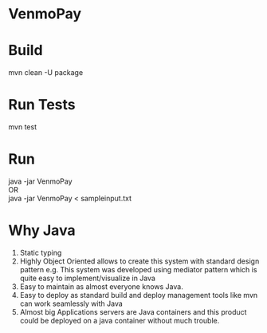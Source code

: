 VenmoPay
========

Build
========
mvn clean -U package

Run Tests
========
mvn test

Run
========
	
java -jar VenmoPay  
OR  
java -jar VenmoPay < sampleinput.txt  	

Why Java
========
1. Static typing
2. Highly Object Oriented allows to create this system with standard design pattern
e.g. This system was developed using mediator pattern which is quite easy to 
implement/visualize in Java
3. Easy to maintain as almost everyone knows Java.
4. Easy to deploy as standard build and deploy management tools like mvn can work 
seamlessly with Java
5. Almost big Applications servers are Java containers and this product could 
be deployed on a java container without much trouble.
